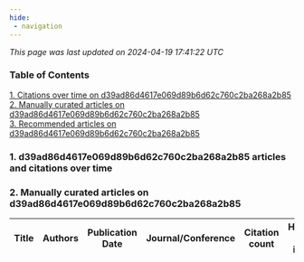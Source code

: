 ```yaml
---
hide:
 - navigation
---
```

<!DOCTYPE html>
<html lang="en">
<head>
  <meta charset="utf-8">
</head>

<body>
  <p>
  <i>This page was last updated on 2024-04-19 17:41:22 UTC</i>
  </p>

  <p>
  <h3>Table of Contents</h3>
    <a href="#plot1">1. Citations over time on d39ad86d4617e069d89b6d62c760c2ba268a2b85</a><br>
    <a href="#manually_curated_articles">2. Manually curated articles on d39ad86d4617e069d89b6d62c760c2ba268a2b85</a><br>
    <a href="#recommended_articles">3. Recommended articles on d39ad86d4617e069d89b6d62c760c2ba268a2b85</a><br>
  <p>

  <p>
  <h3 id="plot1">1. d39ad86d4617e069d89b6d62c760c2ba268a2b85 articles and citations over time</h3>
    <div id='myDiv1'>
      <!-- Plotly chart will be drawn inside this DIV -->
    </div>
  </p>

  <p>
  <h3 id="manually_curated_articles">2. Manually curated articles on d39ad86d4617e069d89b6d62c760c2ba268a2b85</h3>
  <table id="table1" class="display" style="width:100%">
  <thead>
    <tr>
        <th>Title</th>
        <th>Authors</th>
        <th>Publication Date</th>
        <th>Journal/Conference</th>
        <th>Citation count</th>
        <th>Highest h-index</th>
    </tr>
  </thead>
  <tbody>
    
      
    
      
    
  </tbody>
  </table>
  </p>

</body>

<script>

  var trace1 = {
    x: ,
    y: ,
    name: 'Num of citations',
    yaxis: 'y1',
    type: 'scatter'
  };

  var data = [trace1];

  var layout = {
    yaxis: {
      title: 'Num of citations',
      }
  };
  Plotly.newPlot('myDiv1', data, layout);
</script>
</html>